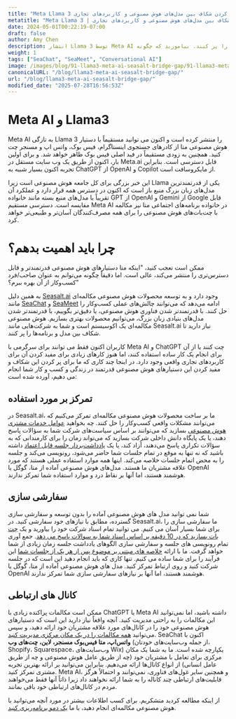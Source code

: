 ```yaml
---
title: "Meta Llama 3 و اهمیت پر کردن شکاف بین مدل‌های هوش مصنوعی و کاربردهای تجاری"
metatitle: "Meta Llama 3 | پر کردن شکاف بین مدل‌های هوش مصنوعی و کاربردهای تجاری"
date: 2024-05-01T00:22:19-07:00
draft: false
author: Amy Chen
description: انتشار Llama 3 توسط Meta AI بر نیاز به راه‌حل‌هایی تأکید می‌کند که شکاف بین مدل‌های قدرتمند هوش مصنوعی و کاربردهای تجاری عملی را پر کنند. بیاموزید که چگونه Seasalt.ai محصولات هوش مصنوعی مکالمه‌ای سفارشی را برای پر کردن این شکاف و حل چالش‌های دنیای واقعی می‌سازد.
weight: 1
tags: ["SeaChat", "SeaMeet", "Conversational AI"]
image: /images/blog/91-llama3-meta-ai-seasalt-bridge-gap/91-llama3-meta-ai-seasalt-bridge-gap.png
canonicalURL: "/blog/llama3-meta-ai-seasalt-bridge-gap/"
url: "/blog/llama3-meta-ai-seasalt-bridge-gap/"
modified_date: "2025-07-28T16:56:53Z"
---
```


# Meta AI و Llama3
Meta AI به تازگی Llama 3 را منتشر کرده است و اکنون می توانید مستقیماً با دستیار هوش مصنوعی متا از کادرهای جستجوی اینستاگرام، فیس بوک، واتس اپ و مسنجر چت کنید. همچنین به زودی مستقیماً در فید اصلی فیس بوک ظاهر خواهد شد. و برای اولین بار، اکنون از طریق یک وب سایت مستقل در Meta.ai قابل دسترسی است. بنابراین تجربه اکنون بسیار شبیه به ChatGPT از OpenAI و Copilot از مایکروسافت است.

این خبر بزرگی برای کل جامعه هوش مصنوعی است زیرا Llama یکی از قدرتمندترین مدل‌های زبان بزرگ منبع باز است که اکنون در دسترس همه قرار دارد و عملکرد آن تقریباً با مدل‌های منبع بسته مانند خانواده GPT از OpenAI و Gemini از Google قابل مقایسه است. دسترسی مستقیم Meta AI در خانواده برنامه‌های اجتماعی متا نیز مکالمه با چت‌بات‌های هوش مصنوعی را برای همه مصرف‌کنندگان آسان‌تر و طبیعی‌تر خواهد کرد.

# چرا باید اهمیت بدهم؟
ممکن است تعجب کنید، "اینکه متا دستیارهای هوش مصنوعی قدرتمندتر و قابل دسترس‌تری را منتشر می‌کند، عالی است. اما دقیقاً چگونه می‌توانم به عنوان صاحب/فرد کسب‌وکار از آن بهره ببرم؟"

به همین دلیل [Seasalt.ai](https://seasalt.ai/?utm_source=blog) وجود دارد و به توسعه محصولات هوش مصنوعی مکالمه‌ای مانند [SeaChat](https://chat.seasalt.ai/?utm_source=blog) و [SeaMeet](https://meet.seasalt.ai/?utm_source=blog) ادامه می‌دهد که می‌توانند چالش‌های عملی کسب‌وکار را حل کنند. با قدرتمندتر شدن فناوری هوش مصنوعی، یا دقیق‌تر بگوییم، با قدرتمندتر شدن مدل‌های بنیادی زبان بزرگ، می‌توانیم محصولات بهتری بسازیم. هوش مصنوعی مکالمه‌ای یک اکوسیستم است و شما به شرکت‌هایی مانند Seasalt.ai نیاز دارید تا شکاف بین مدل و برنامه‌ها را پر کنند.

کاربران اکنون فقط می توانند برای سرگرمی با Meta AI و ChatGPT چت کنند یا از آن برای انجام یک کار ساده استفاده کنند، اما هنوز کارهای زیادی برای مفید کردن آن برای کاربردهای تجاری واقعی وجود دارد. در اینجا چند کاری که ما برای پر کردن این شکاف و مفید کردن این دستیارهای هوش مصنوعی قدرتمند در زندگی و کسب و کار شما انجام می دهیم، آورده شده است:

## تمرکز بر مورد استفاده

در Seasalt.ai، ما بر ساخت محصولات هوش مصنوعی مکالمه‌ای تمرکز می‌کنیم که می‌توانند مشکلات واقعی کسب‌وکار را حل کنند. چه بخواهید [عوامل خدمات مشتری هوش مصنوعی](https://chat.seasalt.ai/?utm_source=blog) بسازید که می‌توانند بر اساس سیاست‌های شرکت شما به سؤالات پاسخ دهند، یا یک پایگاه دانش داخلی شرکت بسازید که می‌تواند زمان را برای کارمندانی که به سؤالات تکراری پاسخ می‌دهند، آزاد کند، یا یک [یادداشت‌بردار جلسه قابل اعتماد](https://meet.seasalt.ai/?utm_source=blog) داشته باشید که نه تنها به موقع در تمام جلسات شما حاضر می‌شود، رونویسی می‌کند و جلسه را به محض اتمام جلسات خلاصه می‌کند. اینها همه موارد استفاده عملی هستند که مورد علاقه مشتریان ما هستند. مدل‌های هوش مصنوعی آماده از متا، گوگل یا OpenAI هوشمند هستند، اما آنها بر نقاط درد و موارد استفاده شما تمرکز ندارند.

## سفارشی سازی
شما نمی توانید مدل های هوش مصنوعی آماده را بدون توسعه و سفارشی سازی گسترده، مطابق با نیازهای خود سفارشی کنید. در Seasalt.ai، ما سفارشی سازی را برای شما بسیار آسان می کنیم. می توانید تمام اسناد شرکت خود را بیاورید و یک [چت بات بسازید که در 10 دقیقه بر اساس اسناد شما به سوالات پاسخ می دهد](https://chat.seasalt.ai/?utm_source=blog). جمع آوری تمام رونویسی های جلسه و سفارشی سازی الگوهای یادداشت جلسه زمان زیادی از شما خواهد گرفت. ما با ارائه [خلاصه های مبتنی بر موضوع پس از هر یک از جلسات شما](https://meet.seasalt.ai/?utm_source=blog) این فرآیند را برای شما ساده می کنیم. تنها کاری که باید انجام دهید این است که در جلسه شرکت کنید و روی ارتباط تمرکز کنید. مدل های هوش مصنوعی آماده از متا، گوگل یا OpenAI هوشمند هستند، اما آنها بر نیازهای سفارشی سازی شما تمرکز ندارند.

## کانال های ارتباطی

ممکن است مکالمات پراکنده زیادی با ChatGPT یا Meta AI داشته باشید، اما نمی‌توانید این مکالمات را به راحتی مدیریت کنید. آنچه واقعاً نیاز دارید این است که دستیارهای هوش مصنوعی خود را در کانال‌های مورد علاقه مشتریان خود ارائه دهید، و سپس می‌توانید [همه مکالمات را در یک مکان مرکزی مدیریت کنید](https://chat.seasalt.ai/?utm_source=blog). SeaChat اکنون با **واتس‌اپ، متا فیس‌بوک مسنجر، لاین، چت‌های وب** (از جمله وب‌سایت‌های خودتان، Shopify، Squarespace، وب‌سایت‌های Wix) یکپارچه شده است. ما به شما یک مکان مرکزی برای تعامل با مشتریان خود (چه از طریق عامل هوش مصنوعی و چه از طریق عامل انسانی) از انواع کانال‌ها ارائه می‌دهیم. بنابراین می‌توانید بر ارائه بهترین تجربه مشتری تمرکز کنید. Meta AI، و همچنین سایر غول‌های فناوری، نمی‌توانند و احتمالاً هرگز قابلیت‌های ارتباطی چند کاناله را به شما ارائه نخواهند داد زیرا ذاتاً آنها فقط می‌خواهند مردم در کانال‌های ارتباطی خود باقی بمانند.


از اینکه مطالعه کردید متشکریم. برای کسب اطلاعات بیشتر در مورد آنچه می‌توانید با هوش مصنوعی مکالمه‌ای انجام دهید، با ما [یک دمو برنامه‌ریزی کنید](https://meetings.hubspot.com/seasalt-ai/seasalt-meeting).
